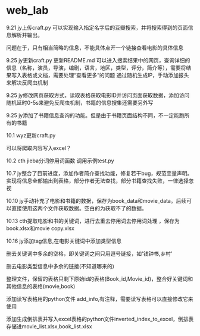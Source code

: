 # web_lab

9.21 jy上传craft.py
可以实现输入指定名字后的豆瓣搜索，并将搜索得到的页面信息解析并输出。

问题在于，只有相当简略的信息，不能具体点开一个链接查看电影的具体信息

9.25 jy更新craft.py 更新README.md
可以进入搜索结果中的网页，查询详细的信息（名称，演员，导演，编剧，语言，地区，类型，评分，简介等），需要将结果写入表格或文档，需要处理“查看更多”的问题
通过随机生成IP，手动添加报头来解决反爬虫机制

9.25 jy修改网页获取方式，读取表格获取电影ID并访问页面获取数据，添加访问随机延时0-5s来避免反爬虫机制，书籍的信息搜集还需要另外写

9.25 jy添加了书籍信息查询的功能。但是由于书籍页面结构不同，不一定能跑所有的书籍

10.1 wyz更新craft.py

可以将爬取内容写入excel？

10.2 cth jieba分词停用词函数 调用示例test.py

10.7 jy整合了目前进度，添加作者简介查找功能，修复若干bug，规范变量声明。实现将信息全部输出到表格，部分作者无法查找，部分书籍查找失败，一律选择忽视

10.10 jy手动补充了电影和书籍的数据，保存为book_data和movie_data。后续可以直接使用这两个文件获取数据。空白的为获取不了的数据。

10.13 cth提取电影和书的关键词，进行去重去停用词去停用词处理 ，保存为book.xlsx和movie copy.xlsx

10.16 jy添加tag信息,在电影关键词中添加类型信息

删去关键词中多余的空格，即关键词之间只用逗号链接，如'钱钟书,乡村'

删去电影类型信息中多余的链接(不知道哪来的)

整理文件，保留的表格只剩下原始id的表格(Book_id,Movie_id)，整合好关键词和其他信息的表格(movie,book)

添加读写表格用的python文件 add_info,有注释，需要读写表格可以直接修改它来使用

添加生成倒排表并写入excel表格的python文件inverted_index_to_excel，倒排表存储进movie_list.xlsx,book_list.xlsx
